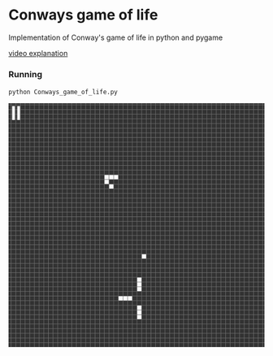 # Conways game of life

Implementation of Conway's game of life in python and pygame

[video explanation](https://www.youtube.com/watch?v=ouipbDkwHWA&t=1s)

### Running
```bash
python Conways_game_of_life.py
```

![demo](conways_game_of_life_demo.png)